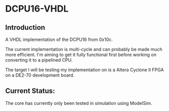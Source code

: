 DCPU16-VHDL
===========

Introduction
------------

A VHDL implementation of the DCPU16 from 0x10c. 

The current implementation is multi-cycle and can probably be made much more efficient. I'm aiming to get it fully functional first before working on converting it
to a pipelined CPU.

The target I will be testing my implementation on is a Altera Cyclone II FPGA on a DE2-70 development board.

Current Status: 
---------------

The core has currently only been tested in simulation using ModelSim. 